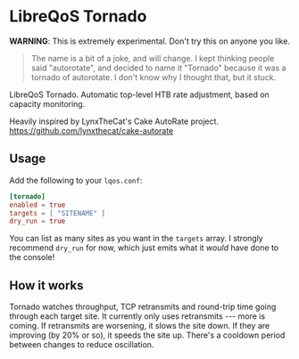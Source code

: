 # LibreQoS Tornado

**WARNING**: This is extremely experimental. Don't try this on anyone you like.

> The name is a bit of a joke, and will change. I kept thinking people said "autorotate", and decided to name it "Tornado" because it was a tornado of autorotate. I don't know why I thought that, but it stuck.

LibreQoS Tornado. Automatic top-level HTB rate adjustment, based on capacity monitoring.

Heavily inspired by LynxTheCat's Cake AutoRate project. https://github.com/lynxthecat/cake-autorate

## Usage

Add the following to your `lqos.conf`:

```toml
[tornado]
enabled = true
targets = [ "SITENAME" ]
dry_run = true
```

You can list as many sites as you want in the `targets` array. I strongly recommend `dry_run` for now, which just
emits what it *would* have done to the console!

## How it works

Tornado watches throughput, TCP retransmits and round-trip time going through each target site. 
It currently only uses retransmits --- more is coming. If retransmits are worsening, it slows
the site down. If they are improving (by 20% or so), it speeds the site up. There's a cooldown period between
changes to reduce oscillation.